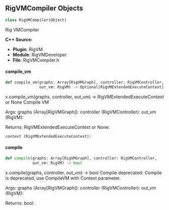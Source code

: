 ## RigVMCompiler Objects

```python
class RigVMCompiler(Object)
```

Rig VMCompiler

**C++ Source:**

- **Plugin**: RigVM
- **Module**: RigVMDeveloper
- **File**: RigVMCompiler.h

<a id="unreal.RigVMCompiler.compile_vm"></a>

#### compile_vm

```python
def compile_vm(graphs: Array[RigVMGraph], controller: RigVMController,
               out_vm: RigVM) -> Optional[RigVMExtendedExecuteContext]
```

x.compile_vm(graphs, controller, out_vm) -> RigVMExtendedExecuteContext or None
Compile VM

Args:
    graphs (Array[RigVMGraph]): 
    controller (RigVMController): 
    out_vm (RigVM): 

Returns:
    RigVMExtendedExecuteContext or None: 

    context (RigVMExtendedExecuteContext):

<a id="unreal.RigVMCompiler.compile"></a>

#### compile

```python
def compile(graphs: Array[RigVMGraph], controller: RigVMController,
            out_vm: RigVM) -> bool
```

x.compile(graphs, controller, out_vm) -> bool
Compile
deprecated: Compile is deprecated, use CompileVM with Context parameter.

Args:
    graphs (Array[RigVMGraph]): 
    controller (RigVMController): 
    out_vm (RigVM): 

Returns:
    bool:

<a id="unreal.RigVMNode"></a>
